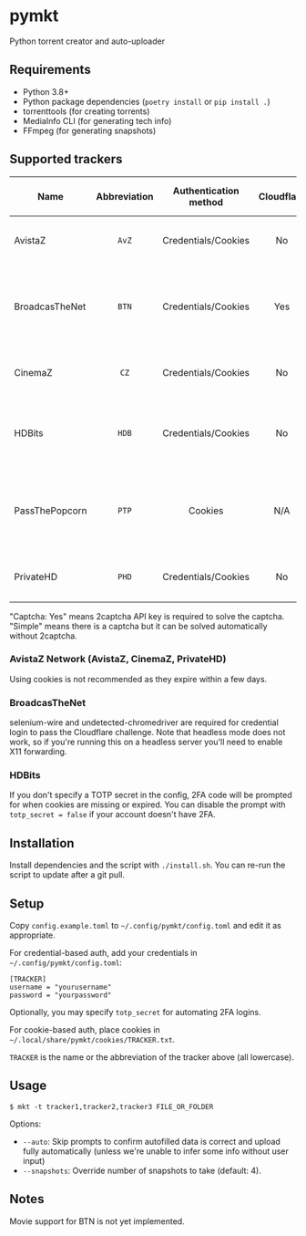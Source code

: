 # pymkt

Python torrent creator and auto-uploader

## Requirements
* Python 3.8+
* Python package dependencies (`poetry install` or `pip install .`)
* torrenttools (for creating torrents)
* MediaInfo CLI (for generating tech info)
* FFmpeg (for generating snapshots)

## Supported trackers
Name           | Abbreviation | Authentication method | Cloudflare | Captcha | Server upload allowed
---------------|:------------:|:---------------------:|:----------:|:-------:|  -------------------------------------------------------------------
AvistaZ        | `AvZ`        | Credentials/Cookies   | No         | Yes     | :white_check_mark: Yes, if added as seedbox in profile
BroadcasTheNet | `BTN`        | Credentials/Cookies   | Yes        | No      | :warning: Dedicated servers only, requires staff approval
CinemaZ        | `CZ`         | Credentials/Cookies   | No         | Yes     | :white_check_mark: Yes, if added as seedbox in profile
HDBits         | `HDB`        | Credentials/Cookies   | No         | Simple  | :white_check_mark: Yes, if IP whitelisted in profile or 2FA enabled
PassThePopcorn | `PTP`        | Cookies               | N/A        | N/A     | :warning: Dedicated servers only, requires staff approval
PrivateHD      | `PHD`        | Credentials/Cookies   | No         | Yes     | :white_check_mark: Yes, if added as seedbox in profile

"Captcha: Yes" means 2captcha API key is required to solve the captcha.
"Simple" means there is a captcha but it can be solved automatically without 2captcha.

### AvistaZ Network (AvistaZ, CinemaZ, PrivateHD)
Using cookies is not recommended as they expire within a few days.

### BroadcasTheNet
selenium-wire and undetected-chromedriver are required for credential login to pass the Cloudflare challenge.
Note that headless mode does not work, so if you're running this on a headless server you'll need to enable X11 forwarding.

### HDBits
If you don't specify a TOTP secret in the config, 2FA code will be prompted for when cookies are missing or expired.
You can disable the prompt with `totp_secret = false` if your account doesn't have 2FA.

## Installation
Install dependencies and the script with `./install.sh`. You can re-run the script to update after a git pull.

## Setup
Copy `config.example.toml` to `~/.config/pymkt/config.toml` and edit it as appropriate.

For credential-based auth, add your credentials in `~/.config/pymkt/config.toml`:
```
[TRACKER]
username = "yourusername"
password = "yourpassword"
```
Optionally, you may specify `totp_secret` for automating 2FA logins.

For cookie-based auth, place cookies in `~/.local/share/pymkt/cookies/TRACKER.txt`.

`TRACKER` is the name or the abbreviation of the tracker above (all lowercase).

## Usage
```
$ mkt -t tracker1,tracker2,tracker3 FILE_OR_FOLDER
```
Options:
* `--auto`: Skip prompts to confirm autofilled data is correct and upload fully automatically
  (unless we're unable to infer some info without user input)
* `--snapshots`: Override number of snapshots to take (default: 4).

## Notes
Movie support for BTN is not yet implemented.
